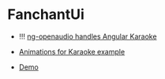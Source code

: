 # FanchantUi


- !!! [ng-openaudio handles Angular Karaoke](https://www.npmjs.com/package/ng-openaudio)

- [Animations for Karaoke example](https://medium.com/angularwave/rxjs-challenge-09-karaoke-subtitles-39cc5c133746)
- [Demo](https://jamigo.app/custom/LZdhtPriojIoY0X38M3w)
